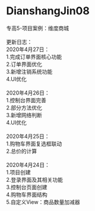 # DianshangJin08
专高5-项目案例：维度商城
<br><br>
更新日志：<br>
2020年4月27日：<br>
1.完成订单界面核心功能<br>
2.订单界面优化<br>
3.新增注销系统功能<br>
4.UI优化<br><br>
2020年4月26日：<br>
1.控制台界面完善<br>
2.部分方法优化<br>
3.新增网络判断<br>
4.UI优化<br><br>
2020年4月25日：<br>
1.购物车界面复选框联动<br>
2.总价的计算<br><br>
2020年4月24日：<br>
1.项目创建<br>
2.登录界面及其相关功能<br>
3.控制台页面创建<br>
4.购物车界面结构<br>
5.自定义View：商品数量加减器<br>
